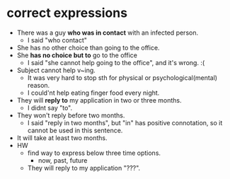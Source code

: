 # correct expressions
 - There was a guy **who was in contact** with an infected person.
   - I said "who contact"
 - She has no other choice than going to the office.
 - She **has no choice but to** go to the office
   - I said "she cannot help going to the office", and it's wrong. :(
- Subject cannot help v~ing.
  - It was very hard to stop sth for physical or psychological(mental) reason.
  - I could'nt help eating finger food every night.
- They will **reply to** my application in two or three months.
  - I didnt say "to".
- They won't reply before two months.
  - I said "reply in two months", but "in" has positive connotation, so it cannot be used in this sentence.
- It will take at least two months.
- HW
  - find way to express below three time options.
    - now, past, future
  - They will reply to my application "???".
